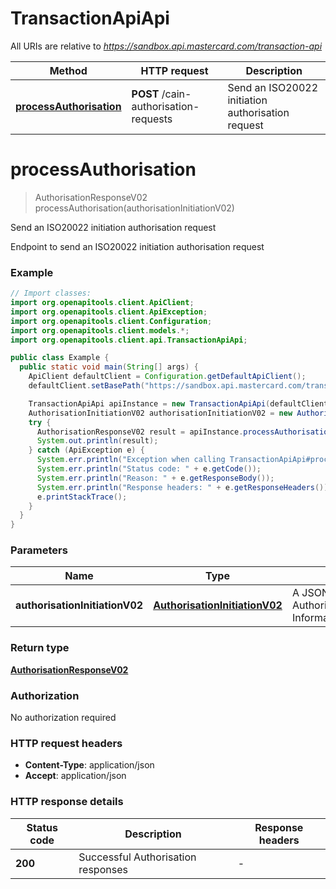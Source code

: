 # TransactionApiApi

All URIs are relative to *https://sandbox.api.mastercard.com/transaction-api*

Method | HTTP request | Description
------------- | ------------- | -------------
[**processAuthorisation**](TransactionApiApi.md#processAuthorisation) | **POST** /cain-authorisation-requests | Send an ISO20022 initiation authorisation request


<a name="processAuthorisation"></a>
# **processAuthorisation**
> AuthorisationResponseV02 processAuthorisation(authorisationInitiationV02)

Send an ISO20022 initiation authorisation request

Endpoint to send an ISO20022 initiation authorisation request

### Example
```java
// Import classes:
import org.openapitools.client.ApiClient;
import org.openapitools.client.ApiException;
import org.openapitools.client.Configuration;
import org.openapitools.client.models.*;
import org.openapitools.client.api.TransactionApiApi;

public class Example {
  public static void main(String[] args) {
    ApiClient defaultClient = Configuration.getDefaultApiClient();
    defaultClient.setBasePath("https://sandbox.api.mastercard.com/transaction-api");

    TransactionApiApi apiInstance = new TransactionApiApi(defaultClient);
    AuthorisationInitiationV02 authorisationInitiationV02 = new AuthorisationInitiationV02(); // AuthorisationInitiationV02 | A JSON object containing AuthorisationInitiationV02 Information
    try {
      AuthorisationResponseV02 result = apiInstance.processAuthorisation(authorisationInitiationV02);
      System.out.println(result);
    } catch (ApiException e) {
      System.err.println("Exception when calling TransactionApiApi#processAuthorisation");
      System.err.println("Status code: " + e.getCode());
      System.err.println("Reason: " + e.getResponseBody());
      System.err.println("Response headers: " + e.getResponseHeaders());
      e.printStackTrace();
    }
  }
}
```

### Parameters

Name | Type | Description  | Notes
------------- | ------------- | ------------- | -------------
 **authorisationInitiationV02** | [**AuthorisationInitiationV02**](AuthorisationInitiationV02.md)| A JSON object containing AuthorisationInitiationV02 Information |

### Return type

[**AuthorisationResponseV02**](AuthorisationResponseV02.md)

### Authorization

No authorization required

### HTTP request headers

 - **Content-Type**: application/json
 - **Accept**: application/json

### HTTP response details
| Status code | Description | Response headers |
|-------------|-------------|------------------|
**200** | Successful Authorisation responses |  -  |

